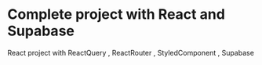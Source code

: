 # Complete project with React and Supabase

React project with ReactQuery , ReactRouter , StyledComponent , Supabase
